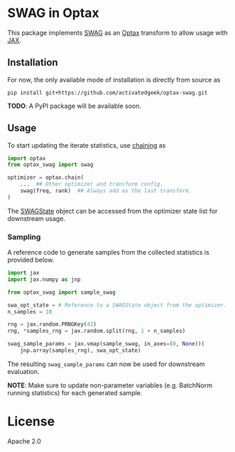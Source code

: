 # SWAG in Optax

This package implements [SWAG](https://arxiv.org/abs/1902.02476) 
as an [Optax](https://optax.readthedocs.io/) transform to allow
usage with [JAX](https://jax.readthedocs.io/).

## Installation

For now, the only available mode of installation is directly from source as
```
pip install git+https://github.com/activatedgeek/optax-swag.git
```

**TODO**: A PyPI package will be available soon.

## Usage

To start updating the iterate statistics, use [chaining](https://optax.readthedocs.io/en/latest/api.html#chain) as

```python
import optax
from optax_swag import swag

optimizer = optax.chain(
    ...  ## Other optimizer and transform config.
    swag(freq, rank)  ## Always add as the last transform.
)
```

The [SWAGState](./optax_swag/state.py#L22) object can be accessed from
the optimizer state list for downstream usage.

### Sampling

A reference code to generate samples from the collected statistics
is provided below.

```python
import jax
import jax.numpy as jnp

from optax_swag import sample_swag

swa_opt_state = # Reference to a SWAGState object from the optimizer.
n_samples = 10

rng = jax.random.PRNGKey(42)
rng, *samples_rng = jax.random.split(rng, 1 + n_samples)

swag_sample_params = jax.vmap(sample_swag, in_axes=(0, None))(
    jnp.array(samples_rng), swa_opt_state)
```

The resulting `swag_sample_params` can now be used for downstream evaluation.

**NOTE**: Make sure to update non-parameter variables (e.g. BatchNorm running statistics) for each generated sample.

# License

Apache 2.0